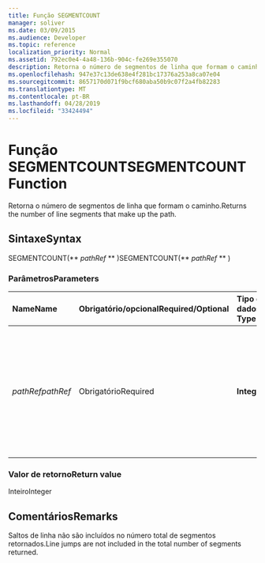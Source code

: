 ```yaml
---
title: Função SEGMENTCOUNT
manager: soliver
ms.date: 03/09/2015
ms.audience: Developer
ms.topic: reference
localization_priority: Normal
ms.assetid: 792ec0e4-4a48-136b-904c-fe269e355070
description: Retorna o número de segmentos de linha que formam o caminho.
ms.openlocfilehash: 947e37c13de638e4f281bc17376a253a8ca07e04
ms.sourcegitcommit: 8657170d071f9bcf680aba50b9c07f2a4fb82283
ms.translationtype: MT
ms.contentlocale: pt-BR
ms.lasthandoff: 04/28/2019
ms.locfileid: "33424494"
---
```

# <a name="segmentcount-function"></a><span data-ttu-id="6e802-103">Função SEGMENTCOUNT</span><span class="sxs-lookup"><span data-stu-id="6e802-103">SEGMENTCOUNT Function</span></span>

<span data-ttu-id="6e802-104">Retorna o número de segmentos de linha que formam o caminho.</span><span class="sxs-lookup"><span data-stu-id="6e802-104">Returns the number of line segments that make up the path.</span></span>
  
## <a name="syntax"></a><span data-ttu-id="6e802-105">Sintaxe</span><span class="sxs-lookup"><span data-stu-id="6e802-105">Syntax</span></span>

<span data-ttu-id="6e802-106">SEGMENTCOUNT(\*\* *pathRef* \*\* )</span><span class="sxs-lookup"><span data-stu-id="6e802-106">SEGMENTCOUNT(\*\* *pathRef* \*\* )</span></span> 
  
### <a name="parameters"></a><span data-ttu-id="6e802-107">Parâmetros</span><span class="sxs-lookup"><span data-stu-id="6e802-107">Parameters</span></span>

|<span data-ttu-id="6e802-108">**Name**</span><span class="sxs-lookup"><span data-stu-id="6e802-108">**Name**</span></span>|<span data-ttu-id="6e802-109">**Obrigatório/opcional**</span><span class="sxs-lookup"><span data-stu-id="6e802-109">**Required/Optional**</span></span>|<span data-ttu-id="6e802-110">**Tipo de dados**</span><span class="sxs-lookup"><span data-stu-id="6e802-110">**Data Type**</span></span>|<span data-ttu-id="6e802-111">**Descrição**</span><span class="sxs-lookup"><span data-stu-id="6e802-111">**Description**</span></span>|
|:-----|:-----|:-----|:-----|
| <span data-ttu-id="6e802-112">_pathRef_</span><span class="sxs-lookup"><span data-stu-id="6e802-112">_pathRef_</span></span> <br/> |<span data-ttu-id="6e802-113">Obrigatório</span><span class="sxs-lookup"><span data-stu-id="6e802-113">Required</span></span>  <br/> |<span data-ttu-id="6e802-114">**Integer**</span><span class="sxs-lookup"><span data-stu-id="6e802-114">**Integer**</span></span> <br/> |<span data-ttu-id="6e802-115">A seção Geometry que representa o caminho, especificada por uma referência à célula Path (por exemplo, Geometry1.Path).</span><span class="sxs-lookup"><span data-stu-id="6e802-115">The Geometry section that represents the path, specified by a reference to Path cell (for example, Geometry1.Path).</span></span>  <br/> |
   
### <a name="return-value"></a><span data-ttu-id="6e802-116">Valor de retorno</span><span class="sxs-lookup"><span data-stu-id="6e802-116">Return value</span></span>

<span data-ttu-id="6e802-117">Inteiro</span><span class="sxs-lookup"><span data-stu-id="6e802-117">Integer</span></span>
  
## <a name="remarks"></a><span data-ttu-id="6e802-118">Comentários</span><span class="sxs-lookup"><span data-stu-id="6e802-118">Remarks</span></span>

<span data-ttu-id="6e802-119">Saltos de linha não são incluídos no número total de segmentos retornados.</span><span class="sxs-lookup"><span data-stu-id="6e802-119">Line jumps are not included in the total number of segments returned.</span></span>
  

